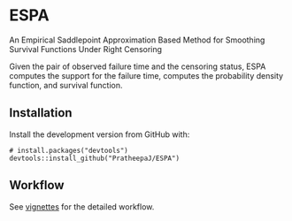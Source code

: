 # ESPA
An Empirical Saddlepoint Approximation Based Method for Smoothing Survival Functions Under Right Censoring

Given the pair of observed failure time and the censoring status, ESPA computes the support for the failure time, computes the 
probability density function, and survival function.


##  Installation

Install the development version from GitHub with:
```{r}
# install.packages("devtools")
devtools::install_github("PratheepaJ/ESPA")
```

## Workflow
See [vignettes](https://github.com/PratheepaJ/ESPA/blob/master/vignettes/ESPA.Rmd) for the detailed workflow.
